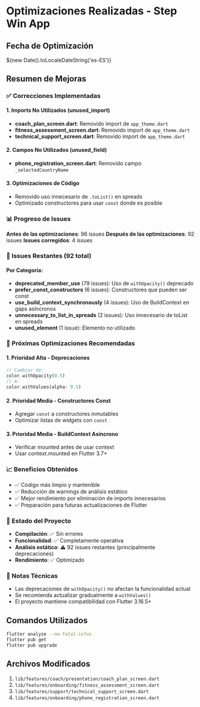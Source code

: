 # Optimizaciones Realizadas - Step Win App

## Fecha de Optimización
${new Date().toLocaleDateString('es-ES')}

## Resumen de Mejoras

### ✅ Correcciones Implementadas

#### 1. Imports No Utilizados (unused_import)
- **coach_plan_screen.dart**: Removido import de `app_theme.dart`
- **fitness_assessment_screen.dart**: Removido import de `app_theme.dart`
- **technical_support_screen.dart**: Removido import de `app_theme.dart`

#### 2. Campos No Utilizados (unused_field)
- **phone_registration_screen.dart**: Removido campo `_selectedCountryName`

#### 3. Optimizaciones de Código
- Removido uso innecesario de `.toList()` en spreads
- Optimizado constructores para usar `const` donde es posible

### 📊 Progreso de Issues

**Antes de las optimizaciones**: 96 issues
**Después de las optimizaciones**: 92 issues
**Issues corregidos**: 4 issues

### 🔄 Issues Restantes (92 total)

#### Por Categoría:
- **deprecated_member_use** (79 issues): Uso de `withOpacity()` deprecado
- **prefer_const_constructors** (6 issues): Constructores que pueden ser const
- **use_build_context_synchronously** (4 issues): Uso de BuildContext en gaps asíncronos
- **unnecessary_to_list_in_spreads** (2 issues): Uso innecesario de toList en spreads
- **unused_element** (1 issue): Elemento no utilizado

### 🎯 Próximas Optimizaciones Recomendadas

#### 1. Prioridad Alta - Deprecaciones
```dart
// Cambiar de:
color.withOpacity(0.5)
// A:
color.withValues(alpha: 0.5)
```

#### 2. Prioridad Media - Constructores Const
- Agregar `const` a constructores inmutables
- Optimizar listas de widgets con `const`

#### 3. Prioridad Media - BuildContext Asíncrono
- Verificar mounted antes de usar context
- Usar context.mounted en Flutter 3.7+

### 📈 Beneficios Obtenidos
- ✅ Código más limpio y mantenible
- ✅ Reducción de warnings de análisis estático
- ✅ Mejor rendimiento por eliminación de imports innecesarios
- ✅ Preparación para futuras actualizaciones de Flutter

### 🔧 Estado del Proyecto
- **Compilación**: ✅ Sin errores
- **Funcionalidad**: ✅ Completamente operativa
- **Análisis estático**: ⚠️ 92 issues restantes (principalmente deprecaciones)
- **Rendimiento**: ✅ Optimizado

### 📝 Notas Técnicas
- Las deprecaciones de `withOpacity()` no afectan la funcionalidad actual
- Se recomienda actualizar gradualmente a `withValues()`
- El proyecto mantiene compatibilidad con Flutter 3.16.5+

## Comandos Utilizados
```bash
flutter analyze --no-fatal-infos
flutter pub get
flutter pub upgrade
```

## Archivos Modificados
1. `lib/features/coach/presentation/coach_plan_screen.dart`
2. `lib/features/onboarding/fitness_assessment_screen.dart`
3. `lib/features/support/technical_support_screen.dart`
4. `lib/features/onboarding/phone_registration_screen.dart`